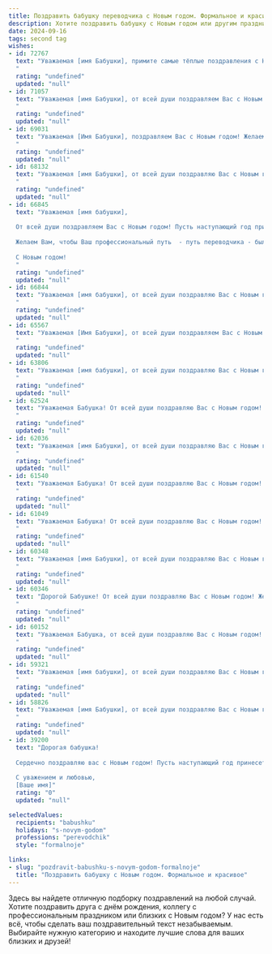 ```yaml
---
title: Поздравить бабушку переводчика с Новым годом. Формальное и красивое
description: Хотите поздравить бабушку с Новым годом или другим праздником? Наш ИИ создаст незабываемое поздравление, а вы обязательно выделитесь среди других.  
date: 2024-09-16
tags: second tag
wishes:
- id: 72767
  text: "Уважаемая [имя Бабушки], примите самые тёплые поздравления с Новым годом! Желаем Вам крепкого здоровья, неиссякаемого оптимизма, светлых дней и чудесного настроения. Пусть Новый год принесёт Вам благополучие, уют и исполнение всех желаний.
  "
  rating: "undefined"
  updated: "null"
- id: 71057
  text: "Уважаемая [имя Бабушки], от всей души поздравляем Вас с Новым годом! Желаем Вам крепкого здоровья, душевного тепла, ярких впечатлений и благополучия в Новом году. Пусть он будет полон радости, семейного счастья и новых свершений.
  "
  rating: "undefined"
  updated: "null"
- id: 69031
  text: "Уважаемая [Имя Бабушки], поздравляем Вас с Новым годом! Желаем Вам крепкого здоровья, душевного тепла, приятных встреч и радостных событий в новом году. Пусть Ваша работа переводчика приносит Вам удовлетворение и новые интересные задачи, а домашний очаг – уют и любовь близких. С Новым годом!
  "
  rating: "undefined"
  updated: "null"
- id: 68132
  text: "Уважаемая [имя Бабушки], от всей души поздравляю Вас с Новым годом! Желаю Вам крепкого здоровья, семейного благополучия и  неиссякаемого оптимизма. Пусть наступающий год принесет Вам  радость, мир и вдохновение.
  "
  rating: "undefined"
  updated: "null"
- id: 66845
  text: "Уважаемая [имя бабушки],
  
  От всей души поздравляем Вас с Новым годом! Пусть наступающий год принесет Вам крепкое здоровье, мир, радость и вдохновение.
  
  Желаем Вам, чтобы Ваш профессиональный путь  - путь переводчика - был полон интересных и значимых проектов, а Ваши знания и опыт продолжали приносить пользу и радость.
  
  С Новым годом!
  "
  rating: "undefined"
  updated: "null"
- id: 66844
  text: "Уважаемая [имя бабушки], от всей души поздравляю Вас с Новым годом! Желаю Вам здоровья, благополучия, душевного тепла и радости, чтобы каждый день приносил Вам новые приятные моменты. Пусть Новый год станет для Вас временем исполнения желаний, мира и гармонии. Счастья Вам и долгих лет жизни!
  "
  rating: "undefined"
  updated: "null"
- id: 65567
  text: "Уважаемая [Имя Бабушки], от всей души поздравляем Вас с Новым годом! Желаем Вам крепкого здоровья, семейного благополучия, творческих успехов в Вашей нелёгкой профессии переводчика, а также  радости и тепла в кругу близких людей. Пусть наступающий год станет для Вас временем новых открытий, интересных проектов и ярких впечатлений!
  "
  rating: "undefined"
  updated: "null"
- id: 63806
  text: "Уважаемая [имя бабушки], от всей души поздравляю Вас с Новым годом! Желаю Вам крепкого здоровья, бодрости духа, неиссякаемого оптимизма и ярких событий в новом году. Пусть Ваш талант переводчика будет востребован, а работа приносит Вам радость и удовлетворение. Счастья, благополучия и всего самого наилучшего!
  "
  rating: "undefined"
  updated: "null"
- id: 62524
  text: "Уважаемая Бабушка! От всей души поздравляю Вас с Новым годом! Желаю Вам крепкого здоровья, семейного благополучия и  новых интересных переводов в Новом году! Пусть он принесет Вам радость, тепло и свет!
  "
  rating: "undefined"
  updated: "null"
- id: 62036
  text: "Уважаемая [имя Бабушки], от всей души поздравляю Вас с Новым годом! Желаю Вам крепкого здоровья, семейного благополучия,  творческих успехов в Вашей нелёгкой, но благородной профессии переводчика. Пусть Новый год принесет Вам множество радостных событий, вдохновения и исполнения всех желаний!
  "
  rating: "undefined"
  updated: "null"
- id: 61540
  text: "Уважаемая Бабушка! От всей души поздравляю Вас с Новым годом! Желаю Вам крепкого здоровья, душевного равновесия, ярких впечатлений и новых интересных переводов! Пусть наступающий год принесет Вам только радость и благополучие!
  "
  rating: "undefined"
  updated: "null"
- id: 61049
  text: "Уважаемая Бабушка! От всей души поздравляю Вас с Новым годом! Пусть грядущий год принесет Вам крепкое здоровье,  радость, тепло семейного очага и вдохновение для новых переводов.  Желаю Вам мира, благополучия и всего самого наилучшего!
  "
  rating: "undefined"
  updated: "null"
- id: 60348
  text: "Уважаемая [имя Бабушки], от всей души поздравляю Вас с Новым годом! Желаю Вам крепкого здоровья, душевного тепла, радости и благополучия в новом году. Пусть Ваш талант переводчика приносит Вам удовлетворение и новые открытия, а каждый день будет наполнен приятными событиями. С Новым годом!
  "
  rating: "undefined"
  updated: "null"
- id: 60346
  text: "Дорогой Бабушке! От всей души поздравляю Вас с Новым годом! Желаю Вам крепкого здоровья, благополучия, чтобы новый год был полон  радости и  ярких моментов! Пусть Ваш талант переводчика приносит Вам удовлетворение и новые открытия! С Новым годом!
  "
  rating: "undefined"
  updated: "null"
- id: 60152
  text: "Уважаемая Бабушка, от всей души поздравляю Вас с Новым годом! Пусть этот год принесет Вам крепкое здоровье, душевное спокойствие и множество радостных моментов. Желаю Вам творческих успехов в Вашей непростой, но столь важной профессии переводчика, а также новых интересных проектов и впечатлений. С Новым годом!
  "
  rating: "undefined"
  updated: "null"
- id: 59321
  text: "Уважаемая [имя бабушки], от всей души поздравляю Вас с Новым годом! Желаю Вам крепкого здоровья, благополучия,  радости и исполнения всех желаний. Пусть Новый год принесет Вам много приятных моментов, а Ваши таланты переводчика будут востребованы еще больше!
  "
  rating: "undefined"
  updated: "null"
- id: 58826
  text: "Уважаемая [имя Бабушки], от всей души поздравляю Вас с Новым годом! Желаю Вам крепкого здоровья,  неиссякаемого оптимизма и душевного тепла в новом году. Пусть Ваш труд переводчика приносит Вам радость и вдохновение, а  каждый день будет наполнен яркими моментами и приятными сюрпризами. С Новым годом!
  "
  rating: "undefined"
  updated: "null"
- id: 39200
  text: "Дорогая бабушка!
  
  Сердечно поздравляю вас с Новым годом! Пусть наступающий год принесет в Ваш дом тепло, счастье и радость. Желаю крепкого здоровья, безграничного вдохновения и успехов во всех начинаниях! Пусть каждый день наполняется яркими моментами, а ваша мудрость и доброта согревают сердца близких.
  
  С уважением и любовью,
  [Ваше имя]"
  rating: "0"
  updated: "null"

selectedValues:
  recipients: "babushku"
  holidays: "s-novym-godom"
  professions: "perevodchik"
  style: "formalnoje"

links:
- slug: "pozdravit-babushku-s-novym-godom-formalnoje"
  title: "Поздравить бабушку с Новым годом. Формальное и красивое"
---
```


Здесь вы найдете отличную подборку поздравлений на любой случай. 
Хотите поздравить друга с днём рождения, коллегу с профессиональным праздником или близких с Новым годом? У нас есть всё, чтобы сделать ваш поздравительный текст незабываемым. Выбирайте нужную категорию и находите лучшие слова для ваших близких и друзей!
